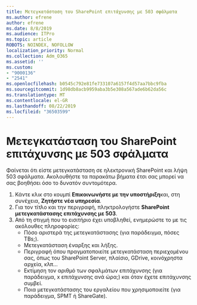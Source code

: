 ```yaml
---
title: Μετεγκατάσταση του SharePoint επιτάχυνσης με 503 σφάλματα
ms.author: efrene
author: efrene
ms.date: 8/8/2019
ms.audience: ITPro
ms.topic: article
ROBOTS: NOINDEX, NOFOLLOW
localization_priority: Normal
ms.collection: Adm_O365
ms.assetid: ''
ms.custom:
- "9000136"
- "2541"
ms.openlocfilehash: b0545c792e81fe733107a6157f4d57aa7bbc9fba
ms.sourcegitcommit: 1d98db8acb9959aba3b5e308a567ade6b62da56c
ms.translationtype: MT
ms.contentlocale: el-GR
ms.lasthandoff: 08/22/2019
ms.locfileid: "36503599"
---
```

# <a name="sharepoint-migration-throttling-with-503-errors"></a>Μετεγκατάσταση του SharePoint επιτάχυνσης με 503 σφάλματα

Φαίνεται ότι είστε μετεγκατάσταση σε ηλεκτρονική SharePoint και λήψη 503 σφάλματα. Ακολουθήστε τα παρακάτω βήματα έτσι σας μπορεί να σας βοηθήσει όσο το δυνατόν συντομότερα. 

1. Κάντε κλικ στο κουμπί **Επικοινωνήστε με την υποστήριξη**και, στη συνέχεια, **Ζητήστε νέα υπηρεσία**.
2. Για τον τίτλο και την περιγραφή, πληκτρολογήστε **SharePoint μετεγκατάστασης επιτάχυνσης με 503**.
3. Από τη στιγμή που το εισιτήριο έχει υποβληθεί, ενημερώστε το με τις ακόλουθες πληροφορίες:
    - Πόσο αριστερά της μετεγκατάστασης (για παράδειγμα, πόσες TBs;).
    - Μετεγκατάσταση έναρξης και λήξης.
    - Περιγραφή όπου πραγματοποιείτε μετεγκατάσταση περιεχομένου σας, όπως του SharePoint Server, πλαίσιο, GDrive, κοινόχρηστα αρχεία, κλπ...
    - Εκτίμηση τον αριθμό των σφαλμάτων επιτάχυνσης (για παράδειγμα, x επιτάχυνσης ανά ώρα;) και όταν έχετε επιτάχυνσης συμβεί.
    - Ποια μετεγκατάστασης του εργαλείου που χρησιμοποιείτε (για παράδειγμα, SPMT ή ShareGate).


